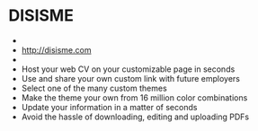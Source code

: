 # DISISME
+
+ http://disisme.com
+
+ Host your web CV on your customizable page in seconds
+ Use and share your own custom link with future employers
+ Select one of the many custom themes
+ Make the theme your own from 16 million color combinations
+ Update your information in a matter of seconds
+ Avoid the hassle of downloading, editing and uploading PDFs

